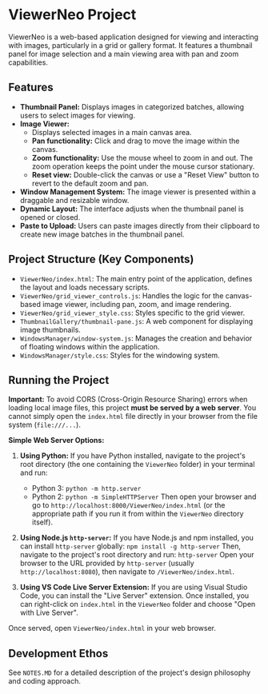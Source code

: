 # ViewerNeo Project

ViewerNeo is a web-based application designed for viewing and interacting with images, particularly in a grid or gallery format. It features a thumbnail panel for image selection and a main viewing area with pan and zoom capabilities.

## Features

*   **Thumbnail Panel:** Displays images in categorized batches, allowing users to select images for viewing.
*   **Image Viewer:**
    *   Displays selected images in a main canvas area.
    *   **Pan functionality:** Click and drag to move the image within the canvas.
    *   **Zoom functionality:** Use the mouse wheel to zoom in and out. The zoom operation keeps the point under the mouse cursor stationary.
    *   **Reset view:** Double-click the canvas or use a "Reset View" button to revert to the default zoom and pan.
*   **Window Management System:** The image viewer is presented within a draggable and resizable window.
*   **Dynamic Layout:** The interface adjusts when the thumbnail panel is opened or closed.
*   **Paste to Upload:** Users can paste images directly from their clipboard to create new image batches in the thumbnail panel.

## Project Structure (Key Components)

*   `ViewerNeo/index.html`: The main entry point of the application, defines the layout and loads necessary scripts.
*   `ViewerNeo/grid_viewer_controls.js`: Handles the logic for the canvas-based image viewer, including pan, zoom, and image rendering.
*   `ViewerNeo/grid_viewer_style.css`: Styles specific to the grid viewer.
*   `ThumbnailGallery/thumbnail-pane.js`: A web component for displaying image thumbnails.
*   `WindowsManager/window-system.js`: Manages the creation and behavior of floating windows within the application.
*   `WindowsManager/style.css`: Styles for the windowing system.

## Running the Project

**Important:** To avoid CORS (Cross-Origin Resource Sharing) errors when loading local image files, this project **must be served by a web server**. You cannot simply open the `index.html` file directly in your browser from the file system (`file:///...`).

**Simple Web Server Options:**

1.  **Using Python:**
    If you have Python installed, navigate to the project's root directory (the one containing the `ViewerNeo` folder) in your terminal and run:
    *   Python 3: `python -m http.server`
    *   Python 2: `python -m SimpleHTTPServer`
    Then open your browser and go to `http://localhost:8000/ViewerNeo/index.html` (or the appropriate path if you run it from within the `ViewerNeo` directory itself).

2.  **Using Node.js `http-server`:**
    If you have Node.js and npm installed, you can install `http-server` globally:
    `npm install -g http-server`
    Then, navigate to the project's root directory and run:
    `http-server`
    Open your browser to the URL provided by `http-server` (usually `http://localhost:8080`), then navigate to `/ViewerNeo/index.html`.

3.  **Using VS Code Live Server Extension:**
    If you are using Visual Studio Code, you can install the "Live Server" extension. Once installed, you can right-click on `index.html` in the `ViewerNeo` folder and choose "Open with Live Server".

Once served, open `ViewerNeo/index.html` in your web browser.

## Development Ethos

See `NOTES.MD` for a detailed description of the project's design philosophy and coding approach. 